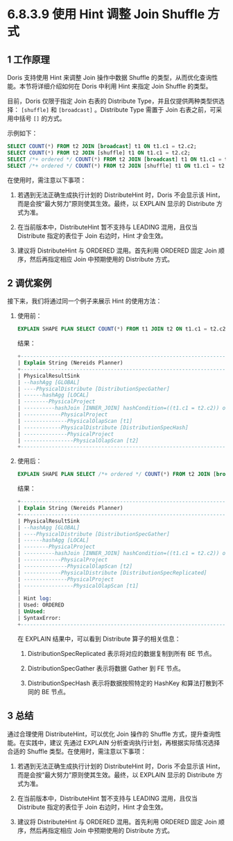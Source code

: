 # 6.8.3.9 使用 Hint 调整 Join Shuffle 方式

## 1 工作原理

Doris 支持使用 Hint 来调整 Join 操作中数据 Shuffle 的类型，从而优化查询性能。本节将详细介绍如何在 Doris 中利用 Hint 来指定 Join Shuffle 的类型。

目前，Doris 仅限于指定 Join 右表的 Distribute Type，并且仅提供两种类型供选择： `[shuffle]` 和 `[broadcast]` 。Distribute Type 需置于 Join 右表之前，可采用中括号 `[]` 的方式。

示例如下：

```sql
SELECT COUNT(*) FROM t2 JOIN [broadcast] t1 ON t1.c1 = t2.c2;
SELECT COUNT(*) FROM t2 JOIN [shuffle] t1 ON t1.c1 = t2.c2;
SELECT /*+ ordered */ COUNT(*) FROM t2 JOIN [broadcast] t1 ON t1.c1 = t2.c2;
SELECT /*+ ordered */ COUNT(*) FROM t2 JOIN [shuffle] t1 ON t1.c1 = t2.c2;
```

在使用时，需注意以下事项：

1. 若遇到无法正确生成执行计划的 DistributeHint 时，Doris 不会显示该 Hint，而是会按“最大努力”原则使其生效。最终，以 EXPLAIN 显示的 Distribute 方式为准。

2. 在当前版本中，DistributeHint 暂不支持与 LEADING 混用，且仅当 Distribute 指定的表位于 Join 右边时，Hint 才会生效。

3. 建议将 DistributeHint 与 ORDERED 混用。首先利用 ORDERED 固定 Join 顺序，然后再指定相应 Join 中预期使用的 Distribute 方式。

## 2 调优案例

接下来，我们将通过同一个例子来展示 Hint 的使用方法：

1. 使用前：

    ```sql
    EXPLAIN SHAPE PLAN SELECT COUNT(*) FROM t1 JOIN t2 ON t1.c1 = t2.c2;
    ```

    结果：

    ```sql
    +----------------------------------------------------------------------------------+  
    | Explain String (Nereids Planner)                                                 |  
    +----------------------------------------------------------------------------------+  
    | PhysicalResultSink                                                               |  
    | --hashAgg [GLOBAL]                                                               |  
    | ----PhysicalDistribute [DistributionSpecGather]                                  |  
    | ------hashAgg [LOCAL]                                                            |  
    | --------PhysicalProject                                                          |  
    | ----------hashJoin [INNER_JOIN] hashCondition=((t1.c1 = t2.c2)) otherCondition=()|  
    | ------------PhysicalProject                                                      |  
    | --------------PhysicalOlapScan [t1]                                              |  
    | ------------PhysicalDistribute [DistributionSpecHash]                            |  
    | --------------PhysicalProject                                                    |  
    | ----------------PhysicalOlapScan [t2]                                            |  
    +----------------------------------------------------------------------------------+
    ```

2. 使用后：

    ```sql
    EXPLAIN SHAPE PLAN SELECT /*+ ordered */ COUNT(*) FROM t2 JOIN [broadcast] t1 ON t1.c1 = t2.c2;
    ```

    结果：

    ```sql
    +----------------------------------------------------------------------------------+  
    | Explain String (Nereids Planner)                                                 |  
    +----------------------------------------------------------------------------------+  
    | PhysicalResultSink                                                               |  
    | --hashAgg [GLOBAL]                                                               |  
    | ----PhysicalDistribute [DistributionSpecGather]                                  |  
    | ------hashAgg [LOCAL]                                                            |  
    | --------PhysicalProject                                                          |  
    | ----------hashJoin [INNER_JOIN] hashCondition=((t1.c1 = t2.c2)) otherCondition=()|  
    | ------------PhysicalProject                                                      |  
    | --------------PhysicalOlapScan [t2]                                              |  
    | ------------PhysicalDistribute [DistributionSpecReplicated]                      |  
    | --------------PhysicalProject                                                    |  
    | ----------------PhysicalOlapScan [t1]                                            |  
    |                                                                                  |  
    | Hint log:                                                                        |  
    | Used: ORDERED                                                                    |  
    | UnUsed:                                                                          |  
    | SyntaxError:                                                                     |  
    +----------------------------------------------------------------------------------+
    ```

    在 EXPLAIN 结果中，可以看到 Distribute 算子的相关信息：

    1. DistributionSpecReplicated 表示将对应的数据复制到所有 BE 节点。

    2. DistributionSpecGather 表示将数据 Gather 到 FE 节点。

    3. DistributionSpecHash 表示将数据按照特定的 HashKey 和算法打散到不同的 BE 节点。

## 3 总结

通过合理使用 DistributeHint，可以优化 Join 操作的 Shuffle 方式，提升查询性能。在实践中，建议 先通过 EXPLAIN 分析查询执行计划，再根据实际情况选择合适的 Shuffle 类型。在使用时，需注意以下事项：

1. 若遇到无法正确生成执行计划的 DistributeHint 时，Doris 不会显示该 Hint，而是会按“最大努力”原则使其生效。最终，以 EXPLAIN 显示的 Distribute 方式为准。

2. 在当前版本中，DistributeHint 暂不支持与 LEADING 混用，且仅当 Distribute 指定的表位于 Join 右边时，Hint 才会生效。

3. 建议将 DistributeHint 与 ORDERED 混用。首先利用 ORDERED 固定 Join 顺序，然后再指定相应 Join 中预期使用的 Distribute 方式。
